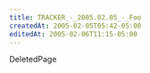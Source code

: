 ```yaml
---
title: TRACKER_-_2005.02.05_-_Foo
createdAt: 2005-02-05T05:42-05:00
editedAt: 2005-02-06T11:15-05:00
---
```


DeletedPage

